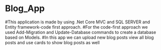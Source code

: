 # Blog_App
#This application is made by using .Net Core MVC and SQL SERVER and Entity framework-code first approach.
#For the code-first approach we used Add-Migration and Update-Database commands to create a database based on Models.
#In this app we can upload new blog posts view all blog posts and use cards to show blog posts as well
